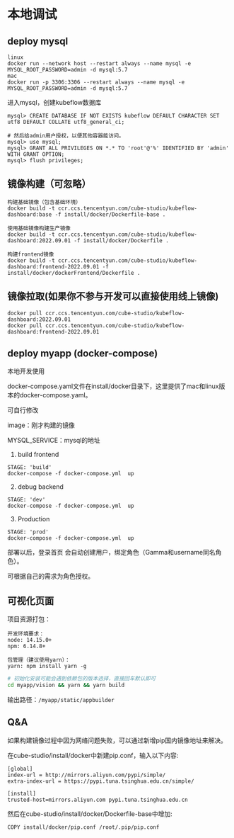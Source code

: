 
# 本地调试

## deploy mysql

```
linux
docker run --network host --restart always --name mysql -e MYSQL_ROOT_PASSWORD=admin -d mysql:5.7
mac
docker run -p 3306:3306 --restart always --name mysql -e MYSQL_ROOT_PASSWORD=admin -d mysql:5.7

```
进入mysql，创建kubeflow数据库
```
mysql> CREATE DATABASE IF NOT EXISTS kubeflow DEFAULT CHARACTER SET utf8 DEFAULT COLLATE utf8_general_ci;

# 然后给admin用户授权，以便其他容器能访问。
mysql> use mysql;
mysql> GRANT ALL PRIVILEGES ON *.* TO 'root'@'%' IDENTIFIED BY 'admin' WITH GRANT OPTION; 
mysql> flush privileges;
```

## 镜像构建（可忽略）

```
构建基础镜像（包含基础环境）
docker build -t ccr.ccs.tencentyun.com/cube-studio/kubeflow-dashboard:base -f install/docker/Dockerfile-base .

使用基础镜像构建生产镜像
docker build -t ccr.ccs.tencentyun.com/cube-studio/kubeflow-dashboard:2022.09.01 -f install/docker/Dockerfile .

构建frontend镜像
docker build -t ccr.ccs.tencentyun.com/cube-studio/kubeflow-dashboard:frontend-2022.09.01 -f install/docker/dockerFrontend/Dockerfile .
```

## 镜像拉取(如果你不参与开发可以直接使用线上镜像)
```
docker pull ccr.ccs.tencentyun.com/cube-studio/kubeflow-dashboard:2022.09.01
docker pull ccr.ccs.tencentyun.com/cube-studio/kubeflow-dashboard:frontend-2022.09.01
```

## deploy myapp (docker-compose)

本地开发使用

docker-compose.yaml文件在install/docker目录下，这里提供了mac和linux版本的docker-compose.yaml。

可自行修改

image：刚才构建的镜像

MYSQL_SERVICE：mysql的地址

1) build frontend
```
STAGE: 'build'
docker-compose -f docker-compose.yml  up
```
2) debug backend
```
STAGE: 'dev'
docker-compose -f docker-compose.yml  up
```
3) Production
```
STAGE: 'prod'
docker-compose -f docker-compose.yml  up
```

部署以后，登录首页 会自动创建用户，绑定角色（Gamma和username同名角色）。

可根据自己的需求为角色授权。


## 可视化页面

项目资源打包：
```
开发环境要求：
node: 14.15.0+
npm: 6.14.8+

包管理（建议使用yarn）：
yarn: npm install yarn -g
```
```sh
# 初始化安装可能会遇到依赖包的版本选择，直接回车默认即可
cd myapp/vision && yarn && yarn build
```

输出路径：`/myapp/static/appbuilder`

## Q&A
如果构建镜像过程中因为网络问题失败，可以通过新增pip国内镜像地址来解决。

在cube-studio/install/docker中新建pip.conf，输入以下内容: 
```
[global]
index-url = http://mirrors.aliyun.com/pypi/simple/
extra-index-url = https://pypi.tuna.tsinghua.edu.cn/simple/

[install]
trusted-host=mirrors.aliyun.com pypi.tuna.tsinghua.edu.cn
```
然后在cube-studio/install/docker/Dockerfile-base中增加:

```
COPY install/docker/pip.conf /root/.pip/pip.conf
```




